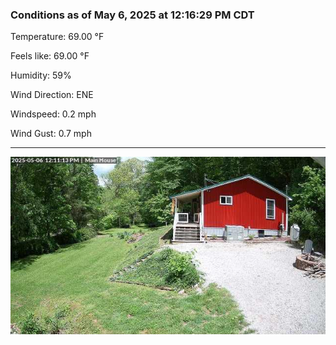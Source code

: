 ### Conditions as of May 6, 2025 at 12:16:29 PM CDT 

Temperature: 69.00 &deg;F

Feels like: 69.00 &deg;F

Humidity: 59%

Wind Direction: ENE

Windspeed: 0.2 mph

Wind Gust: 0.7 mph

---

<img src="./images/latest.jpeg"/>


